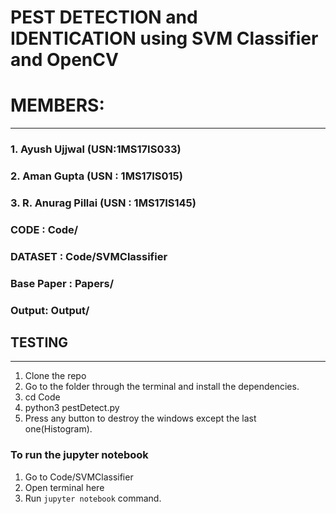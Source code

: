 # PEST DETECTION and IDENTICATION using SVM Classifier and OpenCV

# MEMBERS:
-----------

### 1. Ayush Ujjwal (USN:1MS17IS033)
### 2. Aman Gupta (USN : 1MS17IS015)
### 3. R. Anurag Pillai (USN : 1MS17IS145)

### CODE : Code/
### DATASET : Code/SVMClassifier
### Base Paper : Papers/
### Output: Output/

## TESTING
--------------

1. Clone the repo
2. Go to the folder through the terminal and install the dependencies.
3. cd Code
4. python3 pestDetect.py
5. Press any button to destroy the windows except the last one(Histogram).

### To run the jupyter notebook
1. Go to Code/SVMClassifier
2. Open terminal here
3. Run `jupyter notebook` command.

